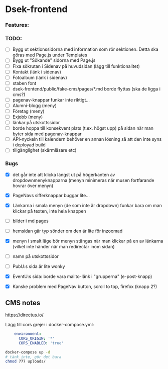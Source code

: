 # Dsek-frontend

### Features:

### TODO:
- [ ] Bygg ut sektionssidorna med information som rör sektionen. Detta ska göras med Page.js under Templates
- [ ] Bygg ut "Sökande" sidorna med Page.js
- [ ] Fixa sökrutan i Sidenav på huvudsidan (lägg till funktionalitet)
- [ ] Kontakt (länk i sidenav)
- [ ] Fotoalbum (länk i sidenav)
- [ ] staben font
- [ ] dsek-frontend/public/fake-cms/pages/*.md borde flyttas (ska de ligga i cms?)
- [ ] pagenav-knappar funkar inte riktigt...
- [ ] Alumni-blogg (meny)
- [ ] Företag (meny)
- [ ] Exjobb (meny)
- [ ] länkar på utskottssidor
- [ ] borde hoppa till konsekvent plats (t.ex. högst upp) på sidan när man byter sida med pagenav-knappar
- [ ] API-nyckeln till kalendern behöver en annan lösning så att den inte syns i deployad build
- [ ] tillgänglighet (skärmläsare etc)

### Bugs
- [x] det går inte att klicka längst ut på högerkanten av dropdownmenyknapparna (menyn minimeras när musen fortfarande hovrar över menyn)
- [x] PageNavs sifferknappar buggar lite...
- [x] Länkarna i smala menyn (de som inte är dropdown) funkar bara om man klickar på texten, inte hela knappen
- [ ] bilder i md pages
- [ ] hemsidan går typ sönder om den är lite för inzoomad
- [x] menyn i smalt läge bör menyn stängas när man klickar på en av länkarna (vilket inte händer när man redirectar inom sidan)
- [ ] namn på utskottssidor
- [ ] PubU:s sida är lite wonky
- [x] EventU:s sida: borde vara mailto-länk i "grupperna" (e-post-knapp)
- [x] Kanske problem med PageNav button, scroll to top, firefox (knapp 2?)


## CMS notes
https://directus.io/

Lägg till cors grejer i docker-compose.yml:
```yml
    environment:
      CORS_ORIGIN: '*'
      CORS_ENABLED: 'true'
```


```sh
docker-compose up -d
# tänk inte, gör det bara
chmod 777 uploads/
```

